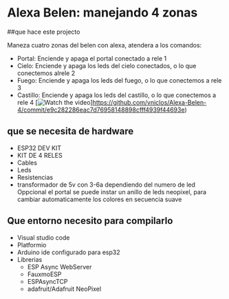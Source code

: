 # Alexa  Belen: manejando 4 zonas

##que hace este projecto

Maneza cuatro zonas del belen con alexa, atendera a los comandos:

- Portal: Enciende y apaga el portal conectado a rele 1
- Cielo: Enciende y apaga  los leds del cielo conectados, o lo que conectemos alrele 2
- Fuego: Enciende y apaga  los leds del fuego, o lo que conectemos a rele 3
- Castillo: Enciende y apaga  los leds del castillo, o lo que conectemos a rele 4
[![Watch the video](https://i.imgur.com/vKb2F1B.png)]https://github.com/vniclos/Alexa-Belen-4/commit/e9c282286eac7d76958148898cfff4939f44693e)

## que se necesita de hardware

- ESP32 DEV KIT
- KIT DE 4 RELES
- Cables
- Leds
- Resistencias
- transformador de 5v con 3-6a dependiendo del numero de led
Oppcional el portal se puede instar un anillo de leds neopixel, para cambiar automaticamente los colores en secuencia suave

## Que entorno necesito para compilarlo
- Visual studio code
- Platformio
- Arduino ide configurado para esp32
- Librerias
  - ESP Async WebServer
  - FauxmoESP
  - ESPAsyncTCP
  - adafruit/Adafruit NeoPixel
  




